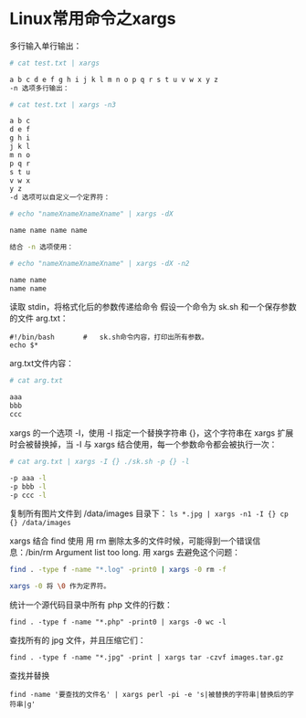 # **Linux常用命令之xargs**

多行输入单行输出：

```bash
# cat test.txt | xargs

a b c d e f g h i j k l m n o p q r s t u v w x y z
-n 选项多行输出：

# cat test.txt | xargs -n3

a b c
d e f
g h i
j k l
m n o
p q r
s t u
v w x
y z
-d 选项可以自定义一个定界符：

# echo "nameXnameXnameXname" | xargs -dX

name name name name

结合 -n 选项使用：

# echo "nameXnameXnameXname" | xargs -dX -n2

name name
name name
```

读取 stdin，将格式化后的参数传递给命令 假设一个命令为 sk.sh 和一个保存参数的文件 arg.txt：

```
#!/bin/bash       #   sk.sh命令内容，打印出所有参数。
echo $*
```

arg.txt文件内容：

```bash
# cat arg.txt

aaa
bbb
ccc
```

xargs 的一个选项 -I，使用 -I 指定一个替换字符串 {}，这个字符串在 xargs 扩展时会被替换掉，当 -I 与 xargs 结合使用，每一个参数命令都会被执行一次：

```bash
# cat arg.txt | xargs -I {} ./sk.sh -p {} -l

-p aaa -l
-p bbb -l
-p ccc -l
```

复制所有图片文件到 /data/images 目录下： `ls *.jpg | xargs -n1 -I {} cp {} /data/images` 

xargs 结合 find 使用 用 rm 删除太多的文件时候，可能得到一个错误信息：/bin/rm Argument list too long. 用 xargs 去避免这个问题：

```bash
find . -type f -name "*.log" -print0 | xargs -0 rm -f

xargs -0 将 \0 作为定界符。
```

统计一个源代码目录中所有 php 文件的行数： 

`find . -type f -name "*.php" -print0 | xargs -0 wc -l` 

查找所有的 jpg 文件，并且压缩它们： 

`find . -type f -name "*.jpg" -print | xargs tar -czvf images.tar.gz`

查找并替换 

`find -name '要查找的文件名' | xargs perl -pi -e 's|被替换的字符串|替换后的字符串|g'`
